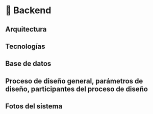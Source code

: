 # 🚀 Backend

## Arquitectura

## Tecnologías

## Base de datos

## Proceso de diseño general, parámetros de diseño, participantes del proceso de diseño

## Fotos del sistema



